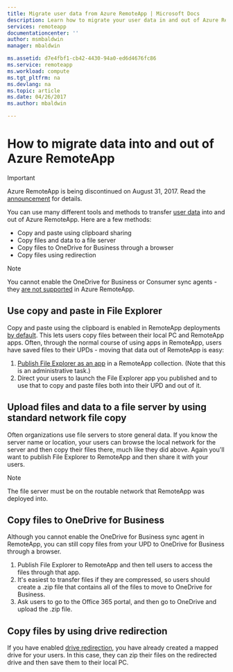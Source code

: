 ```yaml
---
title: Migrate user data from Azure RemoteApp | Microsoft Docs
description: Learn how to migrate your user data in and out of Azure RemoteApp.
services: remoteapp
documentationcenter: ''
author: msmbaldwin
manager: mbaldwin

ms.assetid: d7e4fbf1-cb42-4430-94a0-ed6d4676fc86
ms.service: remoteapp
ms.workload: compute
ms.tgt_pltfrm: na
ms.devlang: na
ms.topic: article
ms.date: 04/26/2017
ms.author: mbaldwin

---
```

# How to migrate data into and out of Azure RemoteApp
> [!IMPORTANT]
> Azure RemoteApp is being discontinued on August 31, 2017. Read the [announcement](https://go.microsoft.com/fwlink/?linkid=821148) for details.
> 
> 

You can use many different tools and methods to transfer [user data](remoteapp-upd.md) into and out of Azure RemoteApp. Here are a few methods:

* Copy and paste using clipboard sharing
* Copy files and data to a file server
* Copy files to OneDrive for Business through a browser
* Copy files using redirection

> [!NOTE]
> You cannot enable the OneDrive for Business or Consumer sync agents - they [are not supported](remoteapp-onedrive.md) in Azure RemoteApp.
> 
> 

## Use copy and paste in File Explorer
Copy and paste using the clipboard is enabled in RemoteApp deployments [by default](remoteapp-redirection.md). This lets users copy files between their local PC and RemoteApp apps. Often, through the normal course of using apps in RemoteApp, users have saved files to their UPDs - moving that data out of RemoteApp is easy:

1. [Publish File Explorer as an app](remoteapp-publish.md) in a RemoteApp collection. (Note that this is an administrative task.)
2. Direct your users to launch the File Explorer app you published and to use that to copy and paste files both into their UPD and out of it.

## Upload files and data to a file server by using standard network file copy
Often organizations use file servers to store general data. If you know the server name or location, your users can browse the local network for the server and then copy their files there, much like they did above. Again you'll want to publish File Explorer to RemoteApp and then share it with your users.

> [!NOTE]
> The file server must be on the routable network that RemoteApp was deployed into.
> 
> 

## Copy files to OneDrive for Business
Although you cannot enable the OneDrive for Business sync agent in RemoteApp, you can still copy files from your UPD to OneDrive for Business through a browser. 

1. Publish File Explorer to RemoteApp and then tell users to access the files through that app. 
2. It's easiest to transfer files if they are compressed, so users should create a .zip file that contains all of the files to move to OneDrive for Business.
3. Ask users to go to the Office 365 portal, and then go to OneDrive and upload the .zip file.

## Copy files by using drive redirection
If you have enabled [drive redirection](remoteapp-redirection.md), you have already created a mapped drive for your users. In this case, they can zip their files on the redirected drive and then save them to their local PC.

